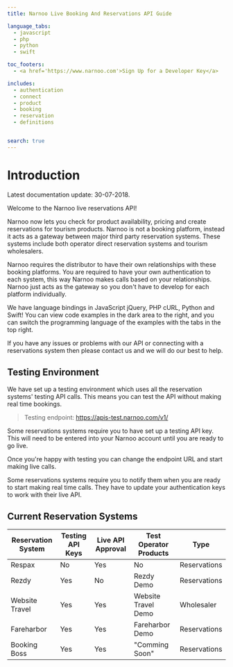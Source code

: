 ```yaml
---
title: Narnoo Live Booking And Reservations API Guide

language_tabs:
  - javascript
  - php
  - python
  - swift

toc_footers:
  - <a href='https://www.narnoo.com'>Sign Up for a Developer Key</a>

includes:
  - authentication
  - connect
  - product
  - booking
  - reservation
  - definitions


search: true
---
```


# Introduction

<aside class="notice">
Latest documentation update: 30-07-2018.
</aside>

Welcome to the Narnoo live reservations API!

Narnoo now lets you check for product availability, pricing and create reservations for tourism products. Narnoo is not a booking platform, instead it acts as a gateway between major third party reservation systems. These systems include both operator direct reservation systems and tourism wholesalers.

Narnoo requires the distributor to have their own relationships with these booking platforms. You are required to have your own authentication to each system, this way Narnoo makes calls based on your relationships. Narnoo just acts as the gateway so you don't have to develop for each platform individually.

We have language bindings in JavaScript jQuery, PHP cURL, Python and Swift! You can view code examples in the dark area to the right, and you can switch the programming language of the examples with the tabs in the top right.

If you have any issues or problems with our API or connecting with a reservations system then please contact us and we will do our best to help.

## Testing Environment

We have set up a testing environment which uses all the reservation systems' testing API calls. This means you can test the API without making real time bookings.

> Testing endpoint: https://apis-test.narnoo.com/v1/

<aside class="notice">
Some reservations systems require you to have set up a testing API key. This will need to be entered into your Narnoo account until you are ready to go live.
</aside>

Once you're happy with testing you can change the endpoint URL and start making live calls.

<aside class="notice">
Some reservations systems require you to notify them when you are ready to start making real time calls. They have to update your authentication keys to work with their live API.
</aside>

## Current Reservation Systems

Reservation System | Testing API Keys | Live API Approval | Test Operator Products | Type
--------- | ------- |  ----------- |  ----------- |  -----------
Respax | No | Yes | No | Reservations
Rezdy | Yes | No | Rezdy Demo | Reservations
Website Travel | Yes | Yes | Website Travel Demo | Wholesaler
Fareharbor | Yes | Yes | Fareharbor Demo | Reservations
Booking Boss | Yes | Yes | "Comming Soon" | Reservations
